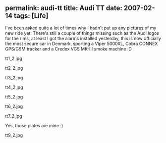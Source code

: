 permalink: audi-tt
title: Audi TT
date: 2007-02-14
tags: [Life]
---
I've been asked quite a lot of times why I hadn't put up any pictures of my new ride yet. There's still a couple of things missing such as the Audi logos for the rims, at least I got the alarms installed yesterday, this is now officially the most secure car in Denmark, sporting a Viper 5000XL, Cobra CONNEX GPS/GSM tracker and a Credex VGS MK-III smoke machine :D

tt1_2.jpg

tt2_2.jpg

tt3_2.jpg

tt4_2.jpg

tt5_2.jpg

tt6_2.jpg

tt7_2.jpg

Yes, those plates are mine :)

tt9_2.jpg

